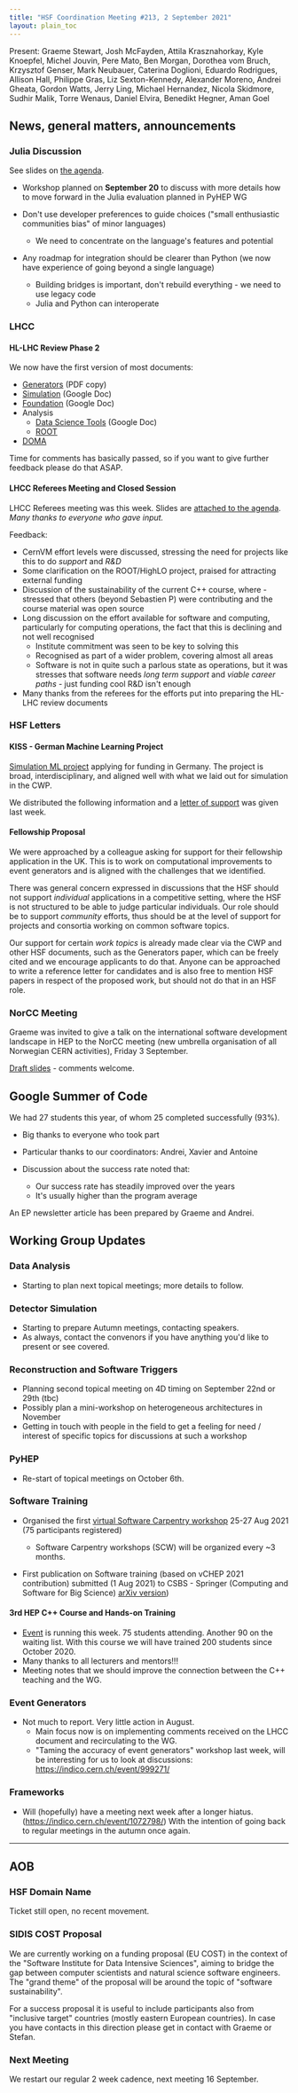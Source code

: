 ```yaml
---
title: "HSF Coordination Meeting #213, 2 September 2021"
layout: plain_toc
---
```


Present: Graeme Stewart, Josh McFayden, Attila Krasznahorkay, Kyle Knoepfel, Michel Jouvin, Pere Mato, Ben Morgan, Dorothea vom Bruch, Krzysztof Genser, Mark Neubauer, Caterina Doglioni, Eduardo Rodrigues, Allison Hall, Philippe Gras, Liz Sexton-Kennedy, Alexander Moreno, Andrei Gheata, Gordon Watts, Jerry Ling, Michael Hernandez, Nicola Skidmore, Sudhir Malik, Torre Wenaus, Daniel Elvira, Benedikt Hegner, Aman Goel

## News, general matters, announcements

### Julia Discussion

See slides on [the agenda](https://indico.cern.ch/event/1043626).

- Workshop planned on **September 20** to discuss with more details how to move forward in the
  Julia evaluation planned in PyHEP WG

- Don't use developer preferences to guide choices ("small enthusiastic communities bias" of minor languages)
  - We need to concentrate on the language's features and potential
- Any roadmap for integration should be clearer than Python (we now have experience of going beyond a single language)
  - Building bridges is important, don't rebuild everything - we need to use legacy code
  - Julia and Python can interoperate

### LHCC

#### HL-LHC Review Phase 2

We now have the first version of most documents:

- [Generators](https://drive.google.com/file/d/18_ID_XLw4K1AjaYXuQC2pdNjZEWWbhk4/view?usp=sharing) (PDF copy)
- [Simulation](https://docs.google.com/document/d/1Rl9PH43gEWSzYtELT12-77zi-uW1avz8uClL44wcDvE/edit?usp=sharing) (Google Doc)
- [Foundation](https://docs.google.com/document/d/160o1LtpjL0Zgb4Suey1vyD_l03Ggh4frrADXMlOUcC4/edit?usp=sharing) (Google Doc)
- Analysis
  - [Data Science Tools](https://docs.google.com/document/d/13b1icyAsr99gPqgTQo5-Lso5x6aotdvVXe8lXjD5YvY/edit?usp=sharing) (Google Doc)
  - [ROOT](https://docs.google.com/document/d/15dlmSbOUCXXC35tOX5axNlK96MqnOqw_93RnSgCpDjI/edit?usp=sharing)
- [DOMA](https://www.overleaf.com/read/gkbppxdvcvvf)

Time for comments has basically passed, so if you want to give further feedback please do that ASAP.

#### LHCC Referees Meeting and Closed Session

LHCC Referees meeting was this week. Slides are [attached to the agenda](https://indico.cern.ch/event/1043626/). *Many thanks to everyone who gave input.*

Feedback:

- CernVM effort levels were discussed, stressing the need for projects like this to do *support* and *R&D*
- Some clarification on the ROOT/HighLO project, praised for attracting external funding
- Discussion of the sustainability of the current C++ course, where - stressed that others (beyond Sebastien P) were contributing and the course material was open source
- Long discussion on the effort available for software and computing, particularly for computing operations, the fact that this is declining and not well recognised
  - Institute commitment was seen to be key to solving this
  - Recognised as part of a wider problem, covering almost all areas
  - Software is not in quite such a parlous state as operations, but it was stresses that software needs *long term support* and *viable career paths* - just funding cool R&D isn't enough
- Many thanks from the referees for the efforts put into preparing the HL-LHC review documents

### HSF Letters

#### KISS - German Machine Learning Project

[Simulation ML project](https://drive.google.com/file/d/1x5cZDP-7R40X9NvCY2pODfcoNgO9MSD8/view?usp=sharing) applying for funding in Germany. The project is broad, interdisciplinary, and aligned well with what we laid out for simulation in the CWP.

We distributed the following information and a [letter of support](https://docs.google.com/document/d/1qyTPWRKyu9sDmLba0RjEkx6L4fV2ApaLG4b67ko1wfQ/edit?usp=sharing) was given last week.

#### Fellowship Proposal

We were approached by a colleague asking for support for their fellowship application in the UK. This is to work on computational improvements to event generators and is aligned with the challenges that we identified.

There was general concern expressed in discussions that the HSF should not support *individual* applications in a competitive setting, where the HSF is not structured to be able to judge particular individuals. Our role should be to support *community* efforts, thus should be at the level of support for projects and consortia working on common software topics.

Our support for certain *work topics* is already made clear via the CWP and other HSF documents, such as the Generators paper, which can be freely cited and we encourage applicants to do that. Anyone can be approached to write a reference letter for candidates and is also free to mention HSF papers in respect of the proposed work, but should not do that in an HSF role.

### NorCC Meeting

Graeme was invited to give a talk on the international software development landscape in HEP to the NorCC meeting (new umbrella organisation of all Norwegian CERN activities), Friday 3 September.

[Draft slides](https://docs.google.com/presentation/d/1w0Kk8OPNEdQe7G5PNbgRO6G9bOEfYq0nH7j9TgwO_Kc/edit?usp=sharing) - comments welcome.

## Google Summer of Code

We had 27 students this year, of whom 25 completed successfully (93%).

- Big thanks to everyone who took part
- Particular thanks to our coordinators: Andrei, Xavier and Antoine

- Discussion about the success rate noted that:
  - Our success rate has steadily improved over the years
  - It's usually higher than the program average

An EP newsletter article has been prepared by Graeme and Andrei.

## Working Group Updates

### Data Analysis

- Starting to plan next topical meetings; more details to follow.

### Detector Simulation

- Starting to prepare Autumn meetings, contacting speakers.
- As always, contact the convenors if you have anything you'd like to present or see covered.

### Reconstruction and Software Triggers

- Planning second topical meeting on 4D timing on September 22nd or 29th (tbc)
- Possibly plan a mini-workshop on heterogeneous architectures in November
- Getting in touch with people in the field to get a feeling for need / interest of specific topics for discussions at such a workshop

### PyHEP

- Re-start of topical meetings on October 6th.

### Software Training

- Organised the first [virtual Software Carpentry workshop](https://indico.cern.ch/event/1058873/) 25-27 Aug 2021 (75 participants registered)
  - Software Carpentry workshops (SCW) will be organized every ~3 months.

- First publication on Software training (based on vCHEP 2021 contribution) submitted (1 Aug 2021) to CSBS  - Springer (Computing and Software for Big Science) [arXiv version](https://arxiv.org/abs/2103.00659))

#### 3rd HEP C++ Course and Hands-on Training

- [Event](https://indico.cern.ch/event/1019089/) is running this week. 75 students attending. Another 90 on the waiting list. With this course we will have trained 200 students since October 2020.
- Many thanks to all lecturers and mentors!!!
- Meeting notes that we should improve the connection between the C++ teaching and the WG.

### Event Generators

- Not much to report. Very little action in August.
  - Main focus now is on implementing comments received on the LHCC document and recirculating to the WG.
  - "Taming the accuracy of event generators" workshop last week, will be interesting for us to look at discussions: <https://indico.cern.ch/event/999271/>

### Frameworks

- Will (hopefully) have a meeting next week after a longer hiatus. (<https://indico.cern.ch/event/1072798/>) With the intention of going back to regular meetings in the autumn once again.

---

## AOB

### HSF Domain Name

Ticket still open, no recent movement.

### SIDIS COST Proposal

We are currently working on a funding proposal (EU COST) in the context of the "Software Institute for Data Intensive Sciences", aiming to bridge the gap between computer scientists and natural science software engineers. The "grand theme" of the proposal will be around the topic of "software sustainability".

For a success proposal it is useful to include participants also from "inclusive target" countries (mostly eastern European countries). In case you have contacts in this direction please get in contact with Graeme or Stefan.

### Next Meeting

We restart our regular 2 week cadence, next meeting 16 September.
